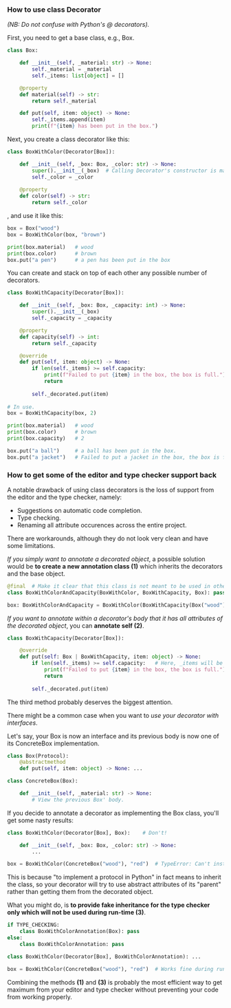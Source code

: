 ### How to use class Decorator 

*(NB: Do not confuse with Python's @ decorators).*

First, you need to get a base class, e.g., Box.

```Python
class Box:

    def __init__(self, _material: str) -> None:
        self._material = _material
        self._items: list[object] = []

    @property
    def material(self) -> str:
        return self._material

    def put(self, item: object) -> None:
        self._items.append(item)
        print(f"{item} has been put in the box.")
```

Next, you create a class decorator like this:

```Python
class BoxWithColor(Decorator[Box]):

    def __init__(self, _box: Box, _color: str) -> None:
        super().__init__(_box)  # Calling Decorator's constructor is mandatory to get access to Box' attributes.
        self._color = _color
    
    @property
    def color(self) -> str:
        return self._color
```

, and use it like this:

```Python
box = Box("wood")
box = BoxWithColor(box, "brown")

print(box.material)   # wood
print(box.color)      # brown
box.put("a pen")      # a pen has been put in the box
```

You can create and stack on top of each other any possible number of decorators.

```Python
class BoxWithCapacity(Decorator[Box]):

    def __init__(self, _box: Box, _capacity: int) -> None:
        super().__init__(_box)
        self._capacity = _capacity

    @property
    def capacity(self) -> int: 
        return self._capacity

    @override
    def put(self, item: object) -> None:
        if len(self._items) >= self.capacity:
            print(f"Failed to put {item} in the box, the box is full.")
            return
            
        self._decorated.put(item)
        
# In use.
box = BoxWithCapacity(box, 2)

print(box.material)   # wood
print(box.color)      # brown
print(box.capacity)   # 2

box.put("a ball")     # a ball has been put in the box.
box.put("a jacket")   # Failed to put a jacket in the box, the box is full.

```

### How to get some of the editor and type checker support back

A notable drawback of using class decorators is the loss of support from the editor and the type checker, namely: 

  * Suggestions on automatic code completion.
  * Type checking.
  * Renaming all attribute occurences across the entire project.

There are workarounds, although they do not look very clean and have some limitations.

*If you simply want to annotate a decorated object*, a possible solution would be **to create a new annotation class (1)** which inherits the decorators and the base object.

```Python
@final  # Make it clear that this class is not meant to be used in other context.
class BoxWithColorAndCapacity(BoxWithColor, BoxWithCapacity, Box): pass

box: BoxWithColorAndCapacity = BoxWithColor(BoxWithCapacity(Box("wood"), 20), "red")
```

*If you want to annotate within a decorator's body that it has all attributes of the decorated object*, you can **annotate self (2)**.

```Python
class BoxWithCapacity(Decorator[Box]):

    @override
    def put(self: Box | BoxWithCapacity, item: object) -> None: 
        if len(self._items) >= self.capacity:   # Here, _items will be properly recognized as a Box' attribute. 
            print(f"Failed to put {item} in the box, the box is full.")
            return
            
        self._decorated.put(item)
```
The third method probably deserves the biggest attention. 

There might be a common case when you want to *use your decorator with interfaces*. 

Let's say, your Box is now an interface and its previous body is now one of its ConcreteBox implementation.

```Python
class Box(Protocol):
    @abstractmethod
    def put(self, item: object) -> None: ...

class ConcreteBox(Box):

    def __init__(self, _material: str) -> None:
        # View the previous Box' body.
```

If you  decide to annotate a decorator as implementing the Box class, you'll get some nasty results:

```Python
class BoxWithColor(Decorator[Box], Box):    # Don't!

    def __init__(self, _box: Box, _color: str) -> None:
        ...

box = BoxWithColor(ConcreteBox("wood"), "red")  # TypeError: Can't instantiate abstract class BoxWithColor with abstract methods material, put
```

This is because "to implement a protocol in Python" in fact means to inherit the class, so your decorator will try to use abstract attributes of its "parent" rather than getting them from the decorated object.

What you might do, is **to provide fake inheritance for the type checker only which will not be used during run-time (3)**.

```Python
if TYPE_CHECKING:
    class BoxWithColorAnnotation(Box): pass
else:
    class BoxWithColorAnnotation: pass

class BoxWithColor(Decorator[Box], BoxWithColorAnnotation): ...

box = BoxWithColor(ConcreteBox("wood"), "red")  # Works fine during run-time and is recognized by the type checker.
```

Combining the methods **(1)** and **(3)** is probably the most efficient way to get maximum from your editor and type checker without preventing your code from working properly.
